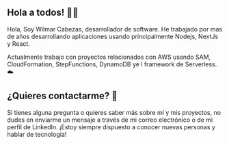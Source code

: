 ## Hola a todos! 👋🎉

Hola, Soy Wilmar Cabezas, desarrollador de software. He trabajado por mas de años desarrollando aplicaciones usando principalmente Nodejs, NextJs y React.

Actualmente trabajo con proyectos relacionados con AWS usando SAM, CloudFormation, StepFunctions, DynamoDB ye l framework de Serverless.☁️

## ¿Quieres contactarme? 📩

Si tienes alguna pregunta o quieres saber más sobre mí y mis proyectos, no dudes en enviarme un mensaje a través de mi correo electrónico o de mi perfil de LinkedIn. ¡Estoy siempre dispuesto a conocer nuevas personas y hablar de tecnología!
